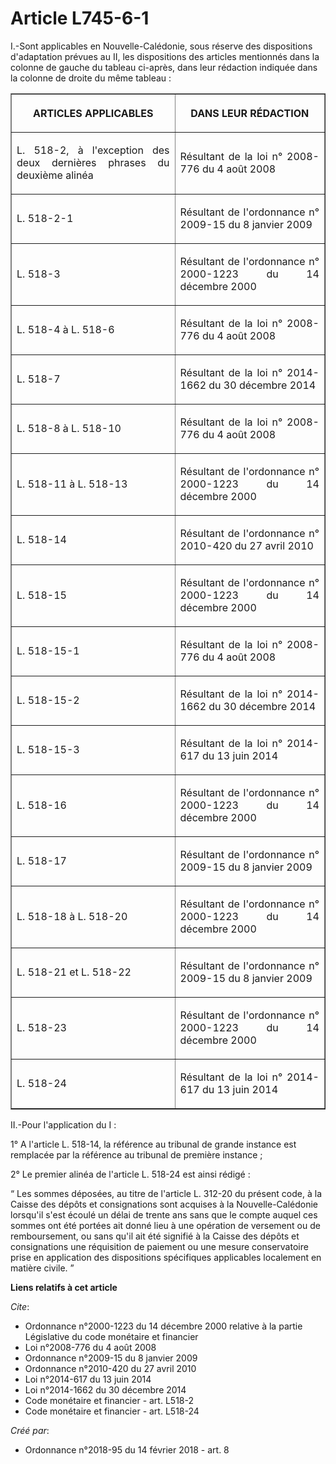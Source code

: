# Article L745-6-1

I.-Sont applicables en Nouvelle-Calédonie, sous réserve des dispositions d'adaptation prévues au II, les dispositions des
articles mentionnés dans la colonne de gauche du tableau ci-après, dans leur rédaction indiquée dans la colonne de droite du
même tableau : 

<table border="1">
  <tbody>
    <tr>
      <th>

ARTICLES APPLICABLES </th>
      <th>

DANS LEUR RÉDACTION </th>
    </tr>
    <tr>
      <td align="justify">

L. 518-2, à l'exception des deux dernières phrases du deuxième alinéa </td>
      <td align="justify">

Résultant de la loi n° 2008-776 du 4 août 2008 </td>
    </tr>
    <tr>
      <td align="justify">

L. 518-2-1 </td>
      <td align="justify">

Résultant de l'ordonnance n° 2009-15 du 8 janvier 2009 
</td>
    </tr>
    <tr>
      <td align="justify">

L. 518-3 </td>
      <td align="justify">

Résultant de l'ordonnance n° 2000-1223 du 14 décembre 2000 </td>
    </tr>
    <tr>
      <td align="justify">

L. 518-4 à L. 518-6 </td>
      <td align="justify">

Résultant de la loi n° 2008-776 du 4 août 2008 </td>
    </tr>
    <tr>
      <td align="justify">

L. 518-7 </td>
      <td align="justify">

Résultant de la loi n° 2014-1662 du 30 décembre 2014 
</td>
    </tr>
    <tr>
      <td align="justify">

L. 518-8 à L. 518-10 </td>
      <td align="justify">

Résultant de la loi n° 2008-776 du 4 août 2008 
</td>
    </tr>
    <tr>
      <td align="justify">

L. 518-11 à L. 518-13 </td>
      <td align="justify">

Résultant de l'ordonnance n° 2000-1223 du 14 décembre 2000 
</td>
    </tr>
    <tr>
      <td align="justify">

L. 518-14 </td>
      <td align="justify">

Résultant de l'ordonnance n° 2010-420 du 27 avril 2010 
</td>
    </tr>
    <tr>
      <td align="justify">

L. 518-15 </td>
      <td align="justify">

Résultant de l'ordonnance n° 2000-1223 du 14 décembre 2000 </td>
    </tr>
    <tr>
      <td align="justify">

L. 518-15-1 </td>
      <td align="justify">

Résultant de la loi n° 2008-776 du 4 août 2008 </td>
    </tr>
    <tr>
      <td align="justify">

L. 518-15-2 </td>
      <td align="justify">

Résultant de la loi n° 2014-1662 du 30 décembre 2014 </td>
    </tr>
    <tr>
      <td align="justify">

L. 518-15-3 </td>
      <td align="justify">

Résultant de la loi n° 2014-617 du 13 juin 2014 </td>
    </tr>
    <tr>
      <td align="justify">

L. 518-16 </td>
      <td align="justify">

Résultant de l'ordonnance n° 2000-1223 du 14 décembre 2000 </td>
    </tr>
    <tr>
      <td align="justify">

L. 518-17 </td>
      <td align="justify">

Résultant de l'ordonnance n° 2009-15 du 8 janvier 2009 </td>
    </tr>
    <tr>
      <td align="justify">

L. 518-18 à L. 518-20 </td>
      <td align="justify">

Résultant de l'ordonnance n° 2000-1223 du 14 décembre 2000 </td>
    </tr>
    <tr>
      <td align="justify">

L. 518-21 et L. 518-22 </td>
      <td align="justify">

Résultant de l'ordonnance n° 2009-15 du 8 janvier 2009 </td>
    </tr>
    <tr>
      <td align="justify">

L. 518-23 </td>
      <td align="justify">

Résultant de l'ordonnance n° 2000-1223 du 14 décembre 2000 </td>
    </tr>
    <tr>
      <td align="justify">

L. 518-24
</td>
      <td align="justify">

Résultant de la loi n° 2014-617 du 13 juin 2014 
</td>
    </tr>
  </tbody>
</table>

II.-Pour l'application du I : 

1° A l'article L. 518-14, la référence au tribunal de grande instance est remplacée par la référence au tribunal de première
instance ; 

2° Le premier alinéa de l'article L. 518-24 est ainsi rédigé : 

“ Les sommes déposées, au titre de l'article L. 312-20 du présent code, à la Caisse des dépôts et consignations sont acquises
à la Nouvelle-Calédonie lorsqu'il s'est écoulé un délai de trente ans sans que le compte auquel ces sommes ont été portées
ait donné lieu à une opération de versement ou de remboursement, ou sans qu'il ait été signifié à la Caisse des dépôts et
consignations une réquisition de paiement ou une mesure conservatoire prise en application des dispositions spécifiques
applicables localement en matière civile. ”

**Liens relatifs à cet article**

_Cite_:

  - Ordonnance n°2000-1223 du 14 décembre 2000 relative à la partie Législative du code monétaire et financier
  - Loi n°2008-776 du 4 août 2008
  - Ordonnance n°2009-15 du 8 janvier 2009
  - Ordonnance n°2010-420  du 27 avril 2010
  - Loi n°2014-617 du 13 juin 2014
  - Loi n°2014-1662 du 30 décembre 2014
  - Code monétaire et financier - art. L518-2
  - Code monétaire et financier - art. L518-24

_Créé par_:

  - Ordonnance n°2018-95 du 14 février 2018 - art. 8
